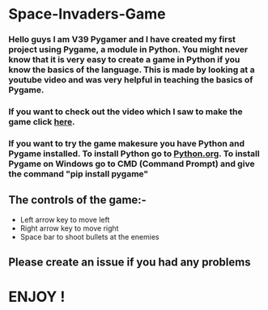 # Space-Invaders-Game

### Hello guys I am V39 Pygamer and I have created my first project using Pygame, a module in Python. You might never know that it is very easy to create a game in Python if you know the basics of the language. This is made by looking at a youtube video and was very helpful in teaching the basics of Pygame.







### If you want to check out the video which I saw to make the game click  [here](https://www.youtube.com/watch?v=FfWpgLFMI7w).


### If you want to try the game makesure you have Python and Pygame installed. To install Python go to [Python.org](https://www.python.org/downloads). To install Pygame on Windows go to CMD (Command Prompt) and give the command "pip install pygame"

## The controls of the game:-
* Left arrow key to move left
* Right arrow key to move right
* Space bar to shoot bullets at the enemies

## Please create an issue if you had any problems

# ENJOY !


 
